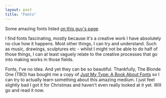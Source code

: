 ```yaml
---
layout: post
title: "Fonts"
---
```

Some amazing fonts listed [on this guy's page][1].

I find fonts fascinating, mostly because it's a creative work I have
absolutely no clue how it happens. Most other things, I can try and
understand. Such as music, drawings, sculptures etc - whilst I might not be
able to do half of those things, I can at least vaguely relate to the creative
processes that go into making works in those fields.

Fonts, I've no idea. And yet they can be so beautiful. Thankfully, The Blonde
One (TBO) has bought me a copy of [Just My Type: A Book About Fonts][2] so I
can try to actually learn something about this amazing medium. I just feel
slightly bad I got it for Christmas and haven't even really looked at it yet.
Will go and read it now.

   [1]: http://levien.com/type/myfonts/

   [2]: http://www.amazon.co.uk/Just-My-Type-About-Fonts/dp/1846683017/ref=sr_1_1?ie=UTF8&qid=1306537554&sr=8-1

